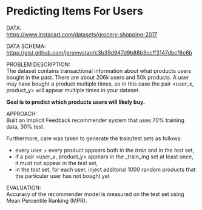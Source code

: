 # Predicting Items For Users

DATA:  
https://www.instacart.com/datasets/grocery-shopping-2017

DATA SCHEMA:  
https://gist.github.com/jeremystan/c3b39d947d9b88b3ccff3147dbcf6c6b

PROBLEM DESCRIPTION:  
The dataset contains transactional information about what products users bought in the past. There are about 206k users and 50k products. 
A user may have bought a product multiple times, so in this case the pair <user_x, product_y> will appear multiple times in your dataset.  

**Goal is to predict which products users will likely buy.**

APPROACH:  
Built an Implicit Feedback recommender system that uses 70% training data, 30% test.

Furthermore, care was taken to generate the train/test sets as follows:
* every user + every product appears both in the _train_ and in the _test_ set,
* if a pair <user_x, product_y> appears in the _train_ing set at least once, it must not appear in the _test_ set,
* in the _test_ set, for each user, inject additonal 1000 random products that the particular user has not bought yet
 
EVALUATION:  
Accuracy of the recommender model is measured on the test set using Mean Percentile Ranking (MPR).
